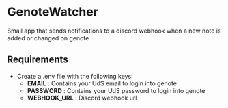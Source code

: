# GenoteWatcher

Small app that sends notifications to a discord webhook when a new note is added or changed on genote

## Requirements 
- Create a .env file with the following keys: 
    - **EMAIL** : Contains your UdS email to login into genote
    - **PASSWORD** : Contains your UdS password to login into genote
    - **WEBHOOK_URL** : Discord webhook url 